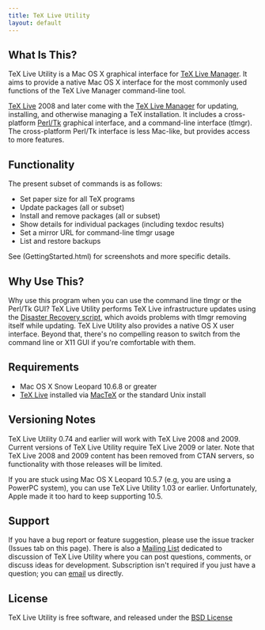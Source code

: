 ```yaml
---
title: TeX Live Utility
layout: default
---
```


## What Is This?

TeX Live Utility is a Mac OS X graphical interface for [TeX Live Manager](http://www.tug.org/texlive/tlmgr.html).  It aims to provide a native Mac OS X interface for the most commonly used functions of the TeX Live Manager command-line tool.

[TeX Live](http://www.tug.org/texlive/) 2008 and later come with the [TeX Live Manager](http://www.tug.org/texlive/tlmgr.html) for updating, installing, and otherwise managing a TeX installation.  It includes a cross-platform [Perl/Tk](http://search.cpan.org/~srezic/Tk/) graphical interface, and a command-line interface (tlmgr).  The cross-platform Perl/Tk interface is less Mac-like, but provides access to more features.

## Functionality

The present subset of commands is as follows:

  * Set paper size for all TeX programs
  * Update packages (all or subset)
  * Install and remove packages (all or subset)
  * Show details for individual packages (including texdoc results)
  * Set a mirror URL for command-line tlmgr usage
  * List and restore backups

See (GettingStarted.html) for screenshots and more specific details.

## Why Use This?
Why use this program when you can use the command line tlmgr or the Perl/Tk GUI?  TeX Live Utility performs TeX Live infrastructure updates using the [Disaster Recovery script](http://www.tug.org/texlive/tlmgr.html), which avoids problems with tlmgr removing itself while updating.  TeX Live Utility also provides a native OS X user interface.  Beyond that, there's no compelling reason to switch from the command line or X11 GUI if you're comfortable with them.

## Requirements

  * Mac OS X Snow Leopard 10.6.8 or greater
  * [TeX Live](http://www.tug.org/texlive/) installed via [MacTeX](http://www.tug.org/mactex) or the standard Unix install


## Versioning Notes
TeX Live Utility 0.74 and earlier will work with TeX Live 2008 and 2009.  Current versions of TeX Live Utility require TeX Live 2009 or later.  Note that TeX Live 2008 and 2009 content has been removed from CTAN servers, so functionality with those releases will be limited.

If you are stuck using Mac OS X Leopard 10.5.7 (e.g, you are using a PowerPC system), you can use TeX Live Utility 1.03 or earlier.  Unfortunately, Apple made it too hard to keep supporting 10.5.

## Support
If you have a bug report or feature suggestion, please use the issue tracker (Issues tab on this page). There is also a [Mailing List](http://tug.org/mailman/listinfo/tlu) dedicated to discussion of TeX Live Utility where you can post questions, comments, or discuss ideas for development. Subscription isn't required if you just have a question; you can [email](mailto:tlu@tug.org) us directly.

## License
TeX Live Utility is free software, and released under the [BSD License](License.html)

